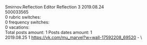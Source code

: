 Smirnov.Reflection	Editor Reflection 3 2019.08.24\
500033565\
0 rubric switches:\
0 frequency switches:\
0 vacations:\
Total posts amount: 1	Posts dates amount: 1\
2019.08.25 1 https://vk.com/mu_marvel?w=wall-17592208_69520 - \

